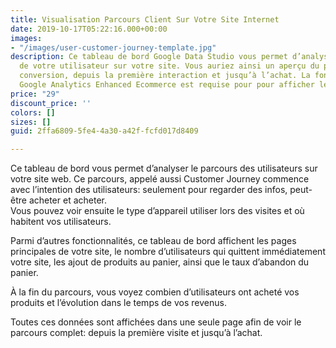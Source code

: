 ```yaml
---
title: Visualisation Parcours Client Sur Votre Site Internet
date: 2019-10-17T05:22:16.000+00:00
images:
- "/images/user-customer-journey-template.jpg"
description: Ce tableau de bord Google Data Studio vous permet d’analyser le parcours
  de votre utilisateur sur votre site. Vous auriez ainsi un aperçu du processus de
  conversion, depuis la première interaction et jusqu’à l’achat. La fonctionnalité
  Google Analytics Enhanced Ecommerce est requise pour pour afficher les données.
price: "29"
discount_price: ''
colors: []
sizes: []
guid: 2ffa6809-5fe4-4a30-a42f-fcfd017d8409

---
```

Ce tableau de bord vous permet d’analyser le parcours des utilisateurs sur votre site web. Ce parcours, appelé aussi Customer Journey commence avec l’intention des utilisateurs: seulement pour regarder des infos, peut-être acheter et acheter.  
Vous pouvez voir ensuite le type d’appareil utiliser lors des visites et où habitent vos utilisateurs.

Parmi d’autres fonctionnalités, ce tableau de bord affichent les pages principales de votre site, le nombre d’utilisateurs qui quittent immédiatement votre site, les ajout de produits au panier, ainsi que le taux d’abandon du panier.

À la fin du parcours, vous voyez combien d’utilisateurs ont acheté vos produits et l’évolution dans le temps de vos revenus.

Toutes ces données sont affichées dans une seule page afin de voir le parcours complet: depuis la première visite et jusqu’à l’achat.